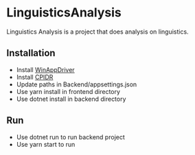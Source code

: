 # LinguisticsAnalysis

Linguistics Analysis is a project that does analysis on linguistics.

## Installation

* Install [WinAppDriver](https://github.com/microsoft/WinAppDriver)
* Install [CPIDR](http://ai1.ai.uga.edu/caspr/)
* Update paths in Backend/appsettings.json
* Use yarn install in frontend directory
* Use dotnet install in backend directory

## Run

* Use dotnet run to run backend project
* Use yarn start to run 
